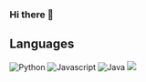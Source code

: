 ### Hi there 👋
## Languages
![Python](https://img.shields.io/badge/Python-purple.svg?&style=for-the-badge&logo=Python&logoColor=white)
![Javascript](https://img.shields.io/badge/Javascript-yellow.svg?&style=for-the-badge&logo=Javascript&logoColor=white)
![Java](https://img.shields.io/badge/Java-red.svg?&style=for-the-badge&logo=java&logoColor=white)
<img src="https://img.shields.io/badge/JAVA-007396?style=for-the-badge&logo=java&logoColor=white">
